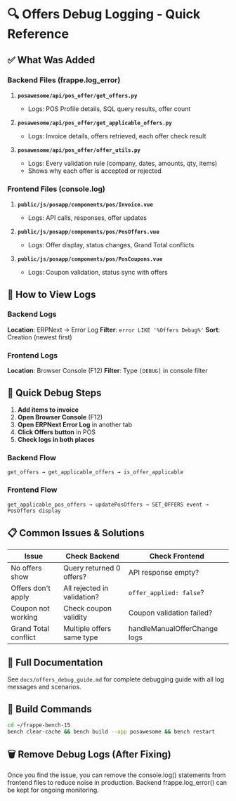# 🔍 Offers Debug Logging - Quick Reference

## ✅ What Was Added

### Backend Files (frappe.log_error)
1. **`posawesome/api/pos_offer/get_offers.py`**
   - Logs: POS Profile details, SQL query results, offer count

2. **`posawesome/api/pos_offer/get_applicable_offers.py`**
   - Logs: Invoice details, offers retrieved, each offer check result

3. **`posawesome/api/pos_offer/offer_utils.py`**
   - Logs: Every validation rule (company, dates, amounts, qty, items)
   - Shows why each offer is accepted or rejected

### Frontend Files (console.log)
1. **`public/js/posapp/components/pos/Invoice.vue`**
   - Logs: API calls, responses, offer updates

2. **`public/js/posapp/components/pos/PosOffers.vue`**
   - Logs: Offer display, status changes, Grand Total conflicts

3. **`public/js/posapp/components/pos/PosCoupons.vue`**
   - Logs: Coupon validation, status sync with offers

## 🔎 How to View Logs

### Backend Logs
**Location**: ERPNext → Error Log
**Filter**: `error LIKE '%Offers Debug%'`
**Sort**: Creation (newest first)

### Frontend Logs
**Location**: Browser Console (F12)
**Filter**: Type `[DEBUG]` in console filter

## 🚀 Quick Debug Steps

1. **Add items to invoice**
2. **Open Browser Console** (F12)
3. **Open ERPNext Error Log** in another tab
4. **Click Offers button** in POS
5. **Check logs in both places**

### Backend Flow
```
get_offers → get_applicable_offers → is_offer_applicable
```

### Frontend Flow
```
get_applicable_pos_offers → updatePosOffers → SET_OFFERS event → PosOffers display
```

## 📋 Common Issues & Solutions

| Issue | Check Backend | Check Frontend |
|-------|---------------|----------------|
| No offers show | Query returned 0 offers? | API response empty? |
| Offers don't apply | All rejected in validation? | `offer_applied: false`? |
| Coupon not working | Check coupon validity | Coupon validation failed? |
| Grand Total conflict | Multiple offers same type | handleManualOfferChange logs |

## 📖 Full Documentation
See `docs/offers_debug_guide.md` for complete debugging guide with all log messages and scenarios.

## 🔧 Build Commands
```bash
cd ~/frappe-bench-15
bench clear-cache && bench build --app posawesome && bench restart
```

## 🗑️ Remove Debug Logs (After Fixing)
Once you find the issue, you can remove the console.log() statements from frontend files to reduce noise in production.
Backend frappe.log_error() can be kept for ongoing monitoring.
